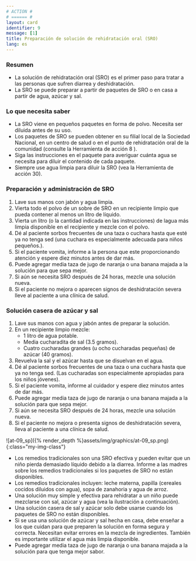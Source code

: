 ```yaml
---
# ACTION #
# ====== #
layout: card
identifier: 9
message: [1]
title: Preparación de solución de rehidratación oral (SRO)
lang: es
---
```


### Resumen

- La solución de rehidratación oral (SRO) es el primer paso para tratar a las personas que sufren diarrea y deshidratación.
- La SRO se puede preparar a partir de paquetes de SRO o en casa a partir de agua, azúcar y sal.

### Lo que necesita saber
- La SRO viene en pequeños paquetes en forma de polvo. Necesita ser diluida antes de su uso.
- Los paquetes de SRO se pueden obtener en su filial local de la Sociedad Nacional, en un centro de salud o en el punto de rehidratación oral de la comunidad (consulte la Herramienta de acción 8 <a class="crosslink" href="{% render_depth %}{% render_link action|8 %}"><i class="fas fa-external-link-alt" aria-hidden="true"></i></a>).
- Siga las instrucciones en el paquete para averiguar cuánta agua se necesita para diluir el contenido de cada paquete.
- Siempre use agua limpia para diluir la SRO (vea la Herramienta de acción 30<a class="crosslink" href="{% render_depth %}{% render_link action|30 %}"><i class="fas fa-external-link-alt" aria-hidden="true"></i></a>).

### Preparación y administración de SRO
1. Lave sus manos con jabón y agua limpia.
2. Vierta todo el polvo de un sobre de SRO en un recipiente limpio que pueda contener al menos un litro de líquido.
3. Vierta un litro (o la cantidad indicada en las instrucciones) de lagua más limpia disponible en el recipiente y mezcle con el polvo.
4. Dé al paciente sorbos frecuentes de una taza o cuchara hasta que esté ya no tenga sed (una cuchara es especialmente adecuada para niños pequeños.).
5. Si el paciente vomita, informe a la persona que este proporcionando atención y espere diez minutos antes de dar más.
6. Puede agregar media taza de jugo de naranja o una banana majada a la solución para que sepa mejor.
7. Si aún se necesita SRO después de 24 horas, mezcle una solución nueva.
8. Si el paciente no mejora o aparecen signos de deshidratación severa lleve al paciente a una clínica de salud.

### Solución casera de azúcar y sal
1. Lave sus manos con agua y jabón antes de preparar la solución.
2. En un recipiente limpio mezcle:
    - 1 litro de agua potable.
    - Media cucharadita de sal (3.5 gramos).
    - Cuatro cucharadas grandes (u ocho cucharadas pequeñas) de azúcar (40 gramos).
3. Revuelva la sal y el azúcar hasta que se disuelvan en el agua.
4. Dé al paciente sorbos frecuentes de una taza o una cuchara hasta que ya no tenga sed. (Las cucharadas son especialmente apropiadas para los niños jóvenes).
5. Si el paciente vomita, informe al cuidador y espere diez minutos antes de dar más.
6. Puede agregar media taza de jugo de naranja o una banana majada a la solución para que sepa mejor.
7. Si aún se necesita SRO después de 24 horas, mezcle una solución nueva.
8. Si el paciente no mejora o presenta signos de deshidratación severa, lleva al paciente a una clínica de salud.

![at-09_sp]({% render_depth %}assets/img/graphics/at-09_sp.png){:class="my-img-class"}

- Los remedios tradicionales son una SRO efectiva y pueden evitar que un niño pierda demasiado líquido debido a la diarrea. Informe a las madres sobre los remedios tradicionales si los paquetes de SRO no están disponibles.
- Los remedios tradicionales incluyen: leche materna, papilla (cereales cocidos diluidos con agua), sopa de zanahoria y agua de arroz.
- Una solución muy simple y efectiva para rehidratar a un niño puede mezclarse con sal, azúcar y agua (vea la ilustración a continuación).
- Una solución casera de sal y azúcar solo debe usarse cuando los paquetes de SRO no están disponibles.
- Si se usa una solución de azúcar y sal hecha en casa, debe enseñar a los que cuidan para que preparen la solución en forma segura y correcta. Necesitan evitar errores en la mezcla de ingredientes. También es importante utilizar el agua más limpia disponible.
- Puede agregar media taza de jugo de naranja o una banana majada a la solución para que tenga mejor sabor.
